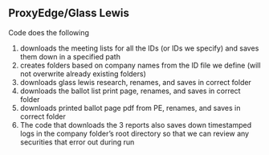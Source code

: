 ## ProxyEdge/Glass Lewis 

Code does the following

1. downloads the meeting lists for all the IDs (or IDs we specify) and saves them down in a specified path
2. creates folders based on company names from the ID file we define (will not overwrite already existing folders)
3. downloads glass lewis research, renames, and saves in correct folder
4. downloads the ballot list print page, renames, and saves in correct folder
5. downloads printed ballot page pdf from PE, renames, and saves in correct folder
6. The code that downloads the 3 reports also saves down timestamped logs in the company folder’s root directory so that we can review any securities that error out during run

